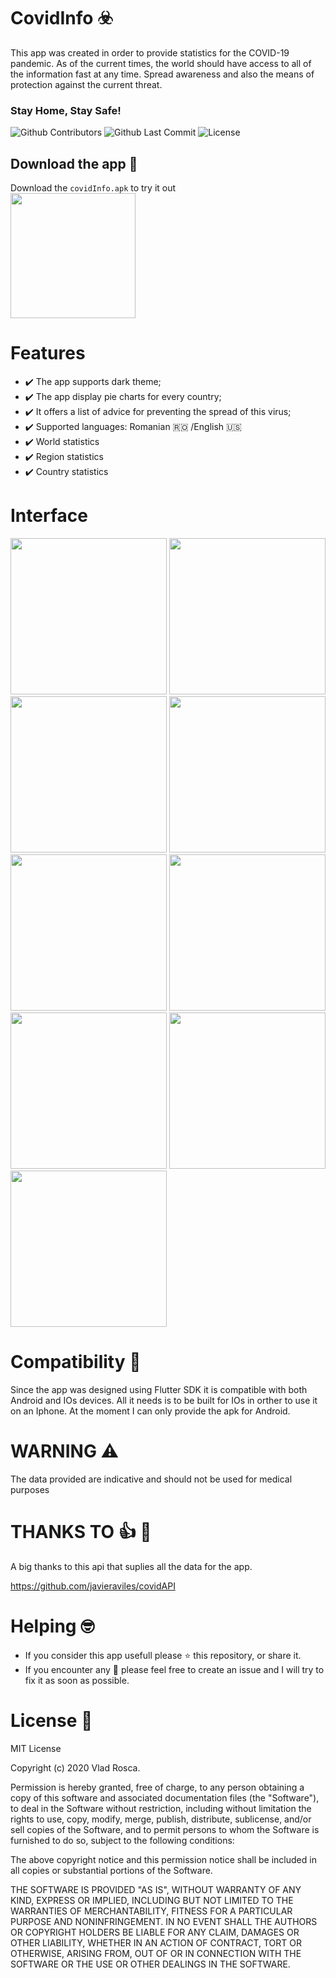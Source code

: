 # CovidInfo :biohazard:
This app was created in order to provide statistics for the COVID-19 pandemic.
As of the current times, the world should have access to all of the information fast at any time.
Spread awareness and also the means of protection against the current threat.
### Stay Home, Stay Safe!

![Github Contributors](https://img.shields.io/github/contributors/VladRoscaDev/CovidInfo?color=success&style=flat-square)
![Github Last Commit](https://img.shields.io/github/last-commit/VladRoscaDev/CovidInfo?color=success&style=flat-square)
![License](https://img.shields.io/badge/license-MIT-success.svg?style=flat-square?color=success&style=flat-square)

## Download the app :calling:
Download the `covidInfo.apk` to try it out
<br>
<a href="https://raw.githubusercontent.com/VladRoscaDev/CovidInfo/master/covidInfo.apk"><img src="https://playerzon.com/asset/download.png" width="200"></img></a>
<br>


# Features
- :heavy_check_mark: The app supports dark theme;
- :heavy_check_mark: The app display pie charts for every country;
- :heavy_check_mark: It offers a list of advice for preventing the spread of this virus;
- :heavy_check_mark: Supported languages: Romanian :romania: /English :us:
- :heavy_check_mark: World statistics
- :heavy_check_mark: Region statistics
- :heavy_check_mark: Country statistics

# Interface
<img src="https://raw.githubusercontent.com/VladRoscaDev/CovidInfo/master/images/1.jpg" width="250">
<img src="https://raw.githubusercontent.com/VladRoscaDev/CovidInfo/master/images/2.jpg" width="250">
<img src="https://raw.githubusercontent.com/VladRoscaDev/CovidInfo/master/images/3.jpg" width="250">
<img src="https://raw.githubusercontent.com/VladRoscaDev/CovidInfo/master/images/4.jpg" width="250">
<img src="https://raw.githubusercontent.com/VladRoscaDev/CovidInfo/master/images/5.jpg" width="250">
<img src="https://raw.githubusercontent.com/VladRoscaDev/CovidInfo/master/images/6.jpg" width="250">
<img src="https://raw.githubusercontent.com/VladRoscaDev/CovidInfo/master/images/7.jpg" width="250">
<img src="https://raw.githubusercontent.com/VladRoscaDev/CovidInfo/master/images/8.jpg" width="250">
<img src="https://raw.githubusercontent.com/VladRoscaDev/CovidInfo/master/images/9.jpg" width="250">



# Compatibility :iphone:
Since the app was designed using Flutter SDK it is compatible with both Android and IOs devices. All it needs is to be built for IOs in orther to use it on an Iphone.
At the moment I can only provide the apk for Android. 
 
 
# WARNING :warning: 
The data provided are indicative and should not be used for medical purposes


# THANKS TO :+1: :hugs:
A big thanks to this api that suplies all the data for the app.

https://github.com/javieraviles/covidAPI


# Helping :nerd_face:
- If you consider this app usefull please :star: this repository, or share it.
- If you encounter any :bug: please feel free to create an issue and I will try to fix it as soon as possible.


# License :scroll:
MIT License

Copyright (c) 2020 Vlad Rosca.

Permission is hereby granted, free of charge, to any person obtaining a copy
of this software and associated documentation files (the "Software"), to deal
in the Software without restriction, including without limitation the rights
to use, copy, modify, merge, publish, distribute, sublicense, and/or sell
copies of the Software, and to permit persons to whom the Software is
furnished to do so, subject to the following conditions:

The above copyright notice and this permission notice shall be included in all
copies or substantial portions of the Software.

THE SOFTWARE IS PROVIDED "AS IS", WITHOUT WARRANTY OF ANY KIND, EXPRESS OR
IMPLIED, INCLUDING BUT NOT LIMITED TO THE WARRANTIES OF MERCHANTABILITY,
FITNESS FOR A PARTICULAR PURPOSE AND NONINFRINGEMENT. IN NO EVENT SHALL THE
AUTHORS OR COPYRIGHT HOLDERS BE LIABLE FOR ANY CLAIM, DAMAGES OR OTHER
LIABILITY, WHETHER IN AN ACTION OF CONTRACT, TORT OR OTHERWISE, ARISING FROM,
OUT OF OR IN CONNECTION WITH THE SOFTWARE OR THE USE OR OTHER DEALINGS IN THE
SOFTWARE.
